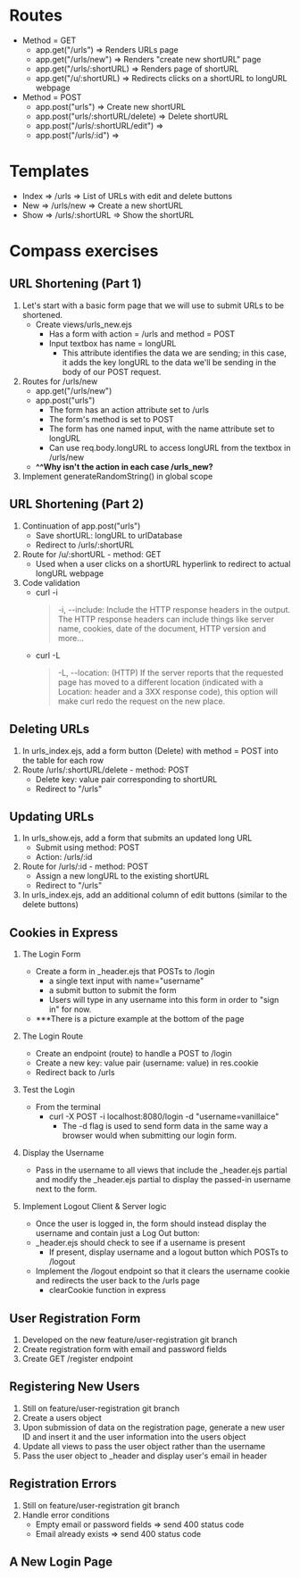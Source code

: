 # Routes

* Method = GET
  * app.get("/urls")          => Renders URLs page
  * app.get("/urls/new")      => Renders "create new shortURL" page
  * app.get("/urls/:shortURL) => Renders page of shortURL
  * app.get("/u/:shortURL)    => Redirects clicks on a shortURL to longURL webpage
* Method = POST
  * app.post("urls")                  => Create new shortURL
  * app.post("urls/:shortURL/delete)  => Delete shortURL
  * app.post("/urls/:shortURL/edit")  =>
  * app.post("/urls/:id")             => 

# Templates

* Index => /urls            => List of URLs with edit and delete buttons
* New   => /urls/new        => Create a new shortURL
* Show  => /urls/:shortURL  => Show the shortURL

# Compass exercises

## URL Shortening (Part 1)

1. Let's start with a basic form page that we will use to submit URLs to be shortened.
    * Create views/urls_new.ejs
      * Has a form with action = /urls and method = POST
      * Input textbox has name = longURL
        * This attribute identifies the data we are sending; in this case, it adds the key longURL to the data we'll be sending in the body of our POST request.
2. Routes for /urls/new
    * app.get("/urls/new")
    * app.post("urls")
      * The form has an action attribute set to /urls
      * The form's method is set to POST
      * The form has one named input, with the name attribute set to longURL
      * Can use req.body.longURL to access longURL from the textbox in /urls/new
    * **^^Why isn't the action in each case /urls_new?**
3. Implement generateRandomString() in global scope

## URL Shortening (Part 2)

1. Continuation of app.post("urls")
    * Save shortURL: longURL to urlDatabase
    * Redirect to /urls/:shortURL
2. Route for /u/:shortURL - method: GET
    * Used when a user clicks on a shortURL hyperlink to redirect to actual longURL webpage
3. Code validation
    * curl -i
      > -i, --include: Include the HTTP response headers in the output. The HTTP response headers can include things like server name, cookies, date of the document, HTTP version and more...
    * curl -L
      > -L, --location: (HTTP) If the server reports that the requested page has moved to a different location (indicated with a Location: header and a 3XX response code), this option will make curl redo the request on the new place.

## Deleting URLs

1. In urls_index.ejs, add a form button (Delete) with method = POST into the table for each row
2. Route /urls/:shortURL/delete - method: POST
    * Delete key: value pair corresponding to shortURL
    * Redirect to "/urls"

## Updating URLs

1. In urls_show.ejs, add a form that submits an updated long URL
    * Submit using method: POST
    * Action: /urls/:id
2. Route for /urls/:id - method: POST
    * Assign a new longURL to the existing shortURL
    * Redirect to "/urls"
3. In urls_index.ejs, add an additional column of edit buttons (similar to the delete buttons)

## Cookies in Express

1. The Login Form
    * Create a form in _header.ejs that POSTs to /login
      * a single text input with name="username"
      * a submit button to submit the form
      * Users will type in any username into this form in order to "sign in" for now.
    * ***There is a picture example at the bottom of the page

2. The Login Route
    * Create an endpoint (route) to handle a POST to /login
    * Create a new key: value pair (username: value) in res.cookie
    * Redirect back to /urls

3. Test the Login
    * From the terminal
      * curl -X POST -i localhost:8080/login -d "username=vanillaice"
        * The -d flag is used to send form data in the same way a browser would when submitting our login form.

4. Display the Username
    * Pass in the username to all views that include the _header.ejs partial and modify the _header.ejs partial to display the passed-in username next to the form.

5. Implement Logout Client & Server logic
    * Once the user is logged in, the form should instead display the username and contain just a Log Out button:
    * _header.ejs should check to see if a username is present
      * If present, display username and a logout button which POSTs to /logout
    * Implement the /logout endpoint so that it clears the username cookie and redirects the user back to the /urls page
      * clearCookie function in express

## User Registration Form

1. Developed on the new feature/user-registration git branch
2. Create registration form with email and password fields
3. Create GET /register endpoint

## Registering New Users

1. Still on feature/user-registration git branch
2. Create a users object
3. Upon submission of data on the registration page, generate a new user ID and insert it and the user information into the users object
4. Update all views to pass the user object rather than the username
5. Pass the user object to _header and display user's email in header

## Registration Errors

1. Still on feature/user-registration git branch
2. Handle error conditions
    * Empty email or password fields  => send 400 status code
    * Email already exists            => send 400 status code

## A New Login Page

